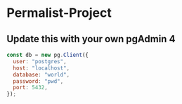 # Permalist-Project

## Update this with your own pgAdmin 4

```javascript
const db = new pg.Client({
  user: "postgres",
  host: "localhost",
  database: "world",
  password: "pwd",
  port: 5432,
});
